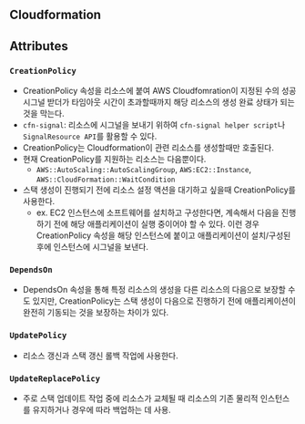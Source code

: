 Cloudformation
---

## Attributes

### `CreationPolicy`
- CreationPolicy 속성을 리소스에 붙여 AWS Cloudfomration이 지정된 수의 성공 시그널 받더가 타임아웃 시간이 초과할때까지 해당 리소스의 생성 완료 상태가 되는 것을 막는다.
- `cfn-signal`: 리소스에 시그널을 보내기 위하여 `cfn-signal helper script`나 `SignalResource API`를 활용할 수 있다.
- CreationPolicy는 Cloudformation이 관련 리소스를 생성할때만 호출된다.
- 현재 CreationPolicy를 지원하는 리소스는 다음뿐이다.
  - `AWS::AutoScaling::AutoScalingGroup`, `AWS:EC2::Instance`, `AWS::CloudFormation::WaitCondition`
- 스택 생성이 진행되기 전에 리소스 설정 액션을 대기하고 싶을때 CreationPolicy를 사용한다.
  - ex. EC2 인스턴스에 소프트웨어를 설치하고 구성한다면, 계속해서 다음을 진행하기 전에 해당 애플리케이션이 실행 중이어야 할 수 있다. 이런 경우 CreationPolicy 속성을 해당 인스턴스에 붙이고 애플리케이션이 설치/구성된 후에 인스턴스에 시그널을 보낸다.

### `DependsOn`
- DependsOn 속성을 통해 특정 리소스의 생성을 다른 리소스의 다음으로 보장할 수도 있지만, CreationPolicy는 스택 생성이 다음으로 진행하기 전에 애플리케이션이 완전히 기동되는 것을 보장하는 차이가 있다.

### `UpdatePolicy`
- 리소스 갱신과 스택 갱신 롤백 작업에 사용한다.

### `UpdateReplacePolicy`
- 주로 스택 업데이트 작업 중에 리소스가 교체될 때 리소스의 기존 물리적 인스턴스를 유지하거나 경우에 따라 백업하는 데 사용.
